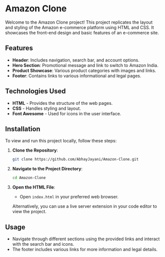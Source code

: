 # Amazon Clone

Welcome to the Amazon Clone project! This project replicates the layout and styling of the Amazon e-commerce platform using HTML and CSS. It showcases the front-end design and basic features of an e-commerce site.

## Features

- **Header**: Includes navigation, search bar, and account options.
- **Hero Section**: Promotional message and link to switch to Amazon India.
- **Product Showcase**: Various product categories with images and links.
- **Footer**: Contains links to various informational and legal pages.

## Technologies Used

- **HTML** - Provides the structure of the web pages.
- **CSS** - Handles styling and layout.
- **Font Awesome** - Used for icons in the user interface.


## Installation

To view and run this project locally, follow these steps:

1. **Clone the Repository**:
    ```bash
    git clone https://github.com/AbhayJayani/Amazon-Clone.git
    ```

2. **Navigate to the Project Directory**:
    ```bash
    cd Amazon-Clone
    ```

3. **Open the HTML File**:
    - Open `index.html` in your preferred web browser.

   Alternatively, you can use a live server extension in your code editor to view the project.

## Usage

- Navigate through different sections using the provided links and interact with the search bar and icons.
- The footer includes various links for more information and legal details.

